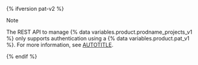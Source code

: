 {% ifversion pat-v2 %}

> [!NOTE]
> The REST API to manage {% data variables.product.prodname_projects_v1 %} only supports authentication using a {% data variables.product.pat_v1 %}. For more information, see [AUTOTITLE](/authentication/keeping-your-account-and-data-secure/creating-a-personal-access-token).

{% endif %}
